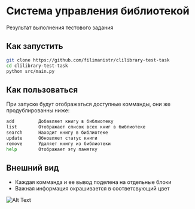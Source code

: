 # Система управления библиотекой

Результат выполнения тестового задания

## Как запустить

```bash
git clone https://github.com/filimanistr/clilibrary-test-task
cd clilibrary-test-task
python src/main.py
```

## Как пользоваться

При запуске будут отображаться доступные комманды, они же продублированны ниже:

```bash
add         Добавляет книгу в библиотеку
list        Отображает список всех книг в библиотеке
search      Находит книгу в библиотеке
update      Обновляет статус книги
remove      Удаляет книгу из библиотеки
help        Отображает эту памятку
```

## Внешний вид

* Каждая комманда и ее вывод поделена на отдельные блоки
* Важная информация окрашивается в соответсвующий цвет 

![Alt Text](https://github.com/filimanistr/clilibrary-test-task/blob/master/example.gif)
